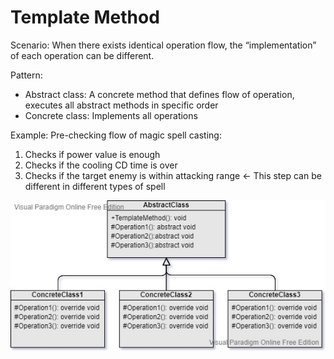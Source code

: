 Template Method
===
Scenario: When there exists identical operation flow, the “implementation” of each operation can be different.

Pattern:
- Abstract class: A concrete method that defines flow of operation, executes all abstract methods in specific order
- Concrete class: Implements all operations

Example: Pre-checking flow of magic spell casting:
1. Checks if power value is enough
2. Checks if the cooling CD time is over
3. Checks if the target enemy is within attacking range <- This step can be different in different types of spell

![UML](UML.jpg)
